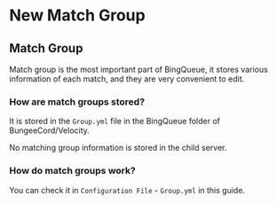# New Match Group

## Match Group

Match group is the most important part of BingQueue, it stores various information of each match, and they are very convenient to edit.

### How are match groups stored?

It is stored in the `Group.yml` file in the BingQueue folder of BungeeCord/Velocity.

No matching group information is stored in the child server.

### How do match groups work?

You can check it in `Configuration File` - `Group.yml` in this guide.
